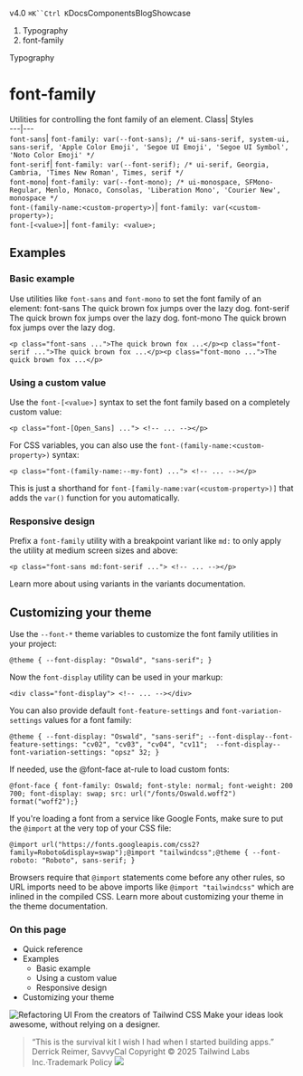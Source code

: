 v4.0
`⌘K``Ctrl K`DocsComponentsBlogShowcase
  1. Typography
  2. font-family


Typography
# font-family
Utilities for controlling the font family of an element.
Class| Styles  
---|---  
`font-sans`| `font-family: var(--font-sans); /* ui-sans-serif, system-ui, sans-serif, 'Apple Color Emoji', 'Segoe UI Emoji', 'Segoe UI Symbol', 'Noto Color Emoji' */`  
`font-serif`| `font-family: var(--font-serif); /* ui-serif, Georgia, Cambria, 'Times New Roman', Times, serif */`  
`font-mono`| `font-family: var(--font-mono); /* ui-monospace, SFMono-Regular, Menlo, Monaco, Consolas, 'Liberation Mono', 'Courier New', monospace */`  
`font-(family-name:<custom-property>)`| `font-family: var(<custom-property>);`  
`font-[<value>]`| `font-family: <value>;`  
## Examples
### Basic example
Use utilities like `font-sans` and `font-mono` to set the font family of an element:
font-sans
The quick brown fox jumps over the lazy dog.
font-serif
The quick brown fox jumps over the lazy dog.
font-mono
The quick brown fox jumps over the lazy dog.
```
<p class="font-sans ...">The quick brown fox ...</p><p class="font-serif ...">The quick brown fox ...</p><p class="font-mono ...">The quick brown fox ...</p>
```

### Using a custom value
Use the `font-[<value>]` syntax to set the font family based on a completely custom value:
```
<p class="font-[Open_Sans] ..."> <!-- ... --></p>
```

For CSS variables, you can also use the `font-(family-name:<custom-property>)` syntax:
```
<p class="font-(family-name:--my-font) ..."> <!-- ... --></p>
```

This is just a shorthand for `font-[family-name:var(<custom-property>)]` that adds the `var()` function for you automatically.
### Responsive design
Prefix a `font-family` utility with a breakpoint variant like `md:` to only apply the utility at medium screen sizes and above:
```
<p class="font-sans md:font-serif ..."> <!-- ... --></p>
```

Learn more about using variants in the variants documentation.
## Customizing your theme
Use the `--font-*` theme variables to customize the font family utilities in your project:
```
@theme { --font-display: "Oswald", "sans-serif"; }
```

Now the `font-display` utility can be used in your markup:
```
<div class="font-display"> <!-- ... --></div>
```

You can also provide default `font-feature-settings` and `font-variation-settings` values for a font family:
```
@theme { --font-display: "Oswald", "sans-serif"; --font-display--font-feature-settings: "cv02", "cv03", "cv04", "cv11";  --font-display--font-variation-settings: "opsz" 32; }
```

If needed, use the @font-face at-rule to load custom fonts:
```
@font-face { font-family: Oswald; font-style: normal; font-weight: 200 700; font-display: swap; src: url("/fonts/Oswald.woff2") format("woff2");}
```

If you're loading a font from a service like Google Fonts, make sure to put the `@import` at the very top of your CSS file:
```
@import url("https://fonts.googleapis.com/css2?family=Roboto&display=swap");@import "tailwindcss";@theme { --font-roboto: "Roboto", sans-serif; }
```

Browsers require that `@import` statements come before any other rules, so URL imports need to be above imports like `@import "tailwindcss"` which are inlined in the compiled CSS.
Learn more about customizing your theme in the theme documentation.
### On this page
  * Quick reference
  * Examples
    * Basic example
    * Using a custom value
    * Responsive design
  * Customizing your theme


![Refactoring UI](https://tailwindcss.com/_next/image?url=%2F_next%2Fstatic%2Fmedia%2Fbook-promo.27d91093.png&w=256&q=75)
From the creators of Tailwind CSS
Make your ideas look awesome, without relying on a designer.
> “This is the survival kit I wish I had when I started building apps.”
> Derrick Reimer, SavvyCal
Copyright © 2025 Tailwind Labs Inc.·Trademark Policy
![](https://cdn.usefathom.com/?h=https%3A%2F%2Ftailwindcss.com&p=%2Fdocs%2Ffont-family&r=&sid=PMFMDJGK&qs=%7B%7D&cid=55156788)
